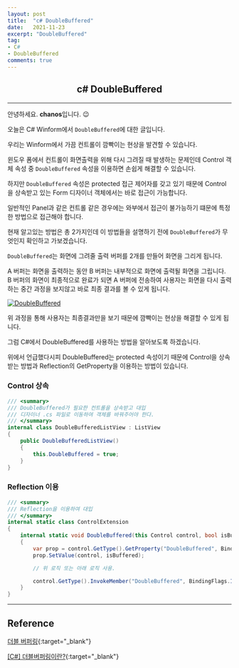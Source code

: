 ```yaml
---
layout: post
title:  "c# DoubleBuffered"
date:   2021-11-23
excerpt: "DoubleBuffered"
tag: 
- C#
- DoubleBuffered 
comments: true
---
```


## <center>c# DoubleBuffered</center> 

---

안녕하세요. <b>chanos</b>입니다. 😉

오늘은 C# Winform에서 `DoubleBuffered`에 대한 글입니다.

우리는 Winform에서 가끔 컨트롤이 깜빡이는 현상을 발견할 수 있습니다.

윈도우 폼에서 컨트롤이 화면출력을 위해 다시 그려질 때 발생하는 문제인데 Control 객체 속성 중 `DoubleBuffered` 속성을 이용하면 손쉽게 해결할 수 있습니다.

하지만 `DoubleBuffered` 속성은 protected 접근 제어자를 갖고 있기 때문에 Control을 상속받고 있는 Form 디자이너 객체에서는 바로 접근이 가능합니다.

일반적인 Panel과 같은 컨트롤 같은 경우에는 와부에서 접근이 불가능하기 떄문에 특정한 방법으로 접근해야 합니다.

현재 알고있는 방법은 총 2가지인데 이 방법들을 설명하기 전에 `DoubleBuffered`가 무엇인지 확인하고 가보겠습니다.

`DoubleBuffered`는 화면에 그려줄 출력 버퍼를 2개를 만들어 화면을 그리게 됩니다.

A 버퍼는 화면을 출력하는 동안 B 버퍼는 내부적으로 화면에 출력될 화면을 그립니다. B 버퍼의 화면이 최종적으로 완료가 되면 A 버퍼에 전송하여 사용자는 화면을 다시 출력하는 중간 과정을 보지않고 바로 최종 결과를 볼 수 있게 됩니다.

<a href="{{ site.url}}/images/posts/2021-11-23/DoubleBuffered.png"><img src= "{{ site.url}}/images/posts/2021-11-23/DoubleBuffered.png" alt="DoubleBuffered"></a>

위 과정을 통해 사용자는 최종결과만을 보기 때문에 깜빡이는 현상을 해결할 수 있게 됩니다.

그럼 C#에서 DoubleBuffered를 사용하는 방법을 알아보도록 하겠습니다. 

위에서 언급했다시피 DoubleBuffered는 protected 속성이기 때문에 Control을 상속 받는 방법과 Reflection의 GetProperty을 이용하는 방법이 있습니다.

### Control 상속
```c#
/// <summary>
/// DoubleBuffered가 필요한 컨트롤을 상속받고 대입  
/// 디자이너 .cs 파일로 이동하여 객체를 바꿔주어야 한다.
/// </summary>
internal class DoubleBufferedListView : ListView
{
    public DoubleBufferedListView()
    {
        this.DoubleBuffered = true;
    }
}
```

### Reflection 이용
```c#
/// <summary>
/// Reflection을 이용하여 대입
/// </summary>
internal static class ControlExtension
{
    internal static void DoubleBuffered(this Control control, bool isBuffered)
    {
        var prop = control.GetType().GetProperty("DoubleBuffered", BindingFlags.Instance | BindingFlags.NonPublic); 
        prop.SetValue(control, isBuffered);

        // 위 로직 또는 아래 로직 사용.

        control.GetType().InvokeMember("DoubleBuffered", BindingFlags.Instance | BindingFlags.NonPublic | BindingFlags.SetProperty, null, control, new object[] { isBuffered });
    }
}
```


---

## Reference

[더블 버퍼링](https://chaejiho.tistory.com/2){:target="_blank"}

[[C#] 더블버퍼링이란?](https://junwe99.tistory.com/32){:target="_blank"}